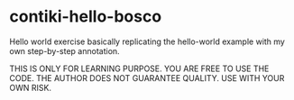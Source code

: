 # contiki-hello-bosco
Hello world exercise basically replicating the hello-world example with my own step-by-step annotation. 

THIS IS ONLY FOR LEARNING PURPOSE. YOU ARE FREE TO USE THE CODE. THE AUTHOR DOES NOT GUARANTEE QUALITY. USE WITH YOUR OWN RISK.
